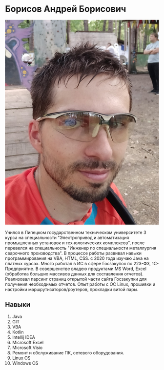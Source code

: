 # Борисов Андрей Борисович

![Фото](/img/me.jpg "Это я!")

Учился в Липецком государственном техническом университете 3 курса на специальности "Электропривод и автоматизация промышленных установок и технологических комплексов", после перевелся на специальность "Инженер по специальности металлургия сварочного производства". В процессе работы развивал навыки программирования на VBA, HTML, CSS. c 2020 года изучаю Java на платных курсах. Много работал в ИС в сфере Госзакупок по 223-ФЗ, 1С-Предприятие. В совершенстве владею продуктами MS Word, Excel (обработка больших массивов данных для составления отчетов). Реализовал парсинг страниц открытой части сайта Госзакупки для получения необходимых отчетов. Опыт работы с OC Linux, прошивки и настройки маршрутизаторов/роутеров, прокладки витой пары.

## Навыки
1. Java
2. GIT
3. VBA
4. Kotlin
5. Intellij IDEA
6. Microsoft Excel
7. Microsoft Visio
8. Ремонт и обслуживание ПК, сетевого оборудования.
9. Linux OS
10. Windows OS



